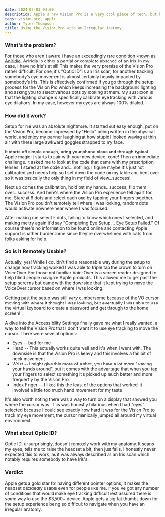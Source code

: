 ```yaml
---
date: 2024-02-03 04:00
description: Apple's new Vision Pro is a very cool piece of tech, but how does it work for people who don't have a typical anatomy?
tags: vision-pro, apple
author: Tyler Thompson
title: Using the Vision Pro with an Irregular Anatomy
---
```


### What's the problem?
For those who aren't aware I have an exceedingly rare [condition known as Aniridia](https://www.ncbi.nlm.nih.gov/books/NBK538133/#:~:text=Introduction-,Aniridia%20is%20defined%20as%20a%20partial%20or%20complete%20absence%20of,of%20congenital%20aniridia%20are%20sporadic.). Aniridia is either a partial or complete absence of an Iris. In my case, I have no Iris's at all! This makes the very premise of the Vision Pro rather difficult. For one, it's "Optic ID" is an Iris scan, for another tracking somebody's eye movement is almost certainly heavily impacted by somebody's Iris. This is effectively confirmed if you go through the setup process for the Vision Pro which keeps increasing the background lighting and asking you to select various dots by looking at them. My suspicion is that the lighting change is specifically calibrate eye tracking with various eye dilations. In my case, however my eyes are always 100% dilated.

### How did it work?
Setup for me was an absolute nightmare. It started out easy enough, put on the Vision Pro, become impressed by "Hello" being written in the physical world, and enjoy my partner laughing at how stupid I looked waving at thin air with these large awkward goggles strapped to my face. 

It starts off simple enough, bring your phone close and through typical Apple magic it starts to pair with your new device, done! Then an immediate challenge. It asked me to look at the code that came with my prescription lenses. I stared at the code and....nothing. I figure maybe it's just not calibrated and needs help so I set down the code on my table and bent over so it was basically the only thing in my field of view...success!

Next up comes the calibration, hold out my hands...success, flip them over...success. And here's where the Vision Pro experience fell apart for me. Stare at 6 dots and select each one by tapping your fingers together. The Vision Pro couldn't remotely tell where I was looking, random dots would activate nowhere near where I was focused.

After making me select 6 dots, failing to know which ones I selected, and making me try again it'd say "Completing Eye Setup ... Eye Setup Failed." Of course there's no information to be found online and contacting Apple support is rather burdensome since they're overwhelmed with calls from folks asking for help. 

### So is it Remotely Usable?
Actually, yes! While I couldn't find a reasonable way during the setup to change how tracking worked I was able to triple tap the crown to turn on VoiceOver. For those not familiar VoiceOver is a screen reader designed to help blind people navigate Apple products. This allowed me to get past the setup screens but came with the downside that it kept trying to move the VoiceOver cursor based on where I was looking.

Getting past the setup was still *very* cumbersome because of the VO cursor moving with where it thought I was looking, but eventually I was able to use the virtual keyboard to create a password and get through to the home screen!

A dive into the Accessibility Settings finally gave me what I really wanted, a way to tell the Vision Pro that I don't want it to use eye tracking to move the cursor. There were several options:

- Eyes -- bad for me
- Head -- This actually works quite well and it's when I went with. The downside is that the Vision Pro is heavy and this involves a fair bit of neck movement
- Wrist -- I might give this more of a shot, you have a lot more "waving your hands around", but it comes with the advantage that when you tap your fingers to select something it's picked up much better and more frequently by the Vision Pro
- Index Finger -- I liked this the least of the options that worked, it involved a little too much hand movement for my taste

It's also worth noting there was a way to turn on a display that showed you where the cursor was. This was honestly hilarious when I had "eyes" selected because I could see exactly how hard it was for the Vision Pro to track my eye movement, the cursor manically jumped all around my virtual environment.

### What about Optic ID?
Optic ID, unsurprisingly, doesn't remotely work with my anatomy. It scans my eyes, tells me to raise the headset a bit, then just fails. I honestly never expected this to work, as it was always described as an Iris scan which notably requires somebody to have Iris's. 

### Verdict
Apple gets a gold star for having different pointer options, it makes the headset decidedly usable even for people like me. If you've got any number of conditions that would make eye tracking difficult rest assured there is *some* way to use the $3,500+ device. Apple gets a big fat thumbs down for the setup experience being so difficult to navigate when you have an irregular anatomy.
